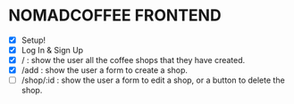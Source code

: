# NOMADCOFFEE FRONTEND

- [x] Setup!
- [x] Log In & Sign Up
- [x] / : show the user all the coffee shops that they have created.
- [x] /add : show the user a form to create a shop.
- [ ] /shop/:id : show the user a form to edit a shop, or a button to delete the shop.